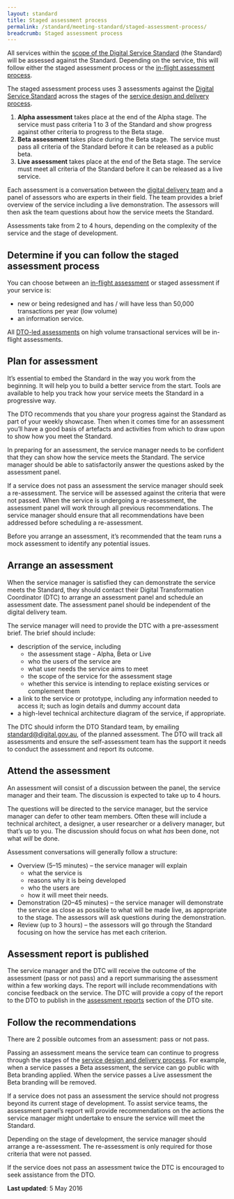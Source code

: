 ```yaml
---
layout: standard
title: Staged assessment process
permalink: /standard/meeting-standard/staged-assessment-process/
breadcrumb: Staged assessment process
---
```

All services within the [scope of the Digital Service Standard](/standard/scope-of-standard/) (the Standard) will be assessed against the Standard. Depending on the service, this will follow either the staged assessment process or the [in-flight assessment process](/standard/meeting-standard/#inflight).

The staged assessment process uses 3 assessments against the [Digital Service Standard](/standard/) across the stages of the [service design and delivery process](/standard/service-design-and-delivery-process/).

1. **Alpha assessment** takes place at the end of the Alpha stage. The service must pass criteria 1 to 3 of the Standard and show progress against other criteria to progress to the Beta stage.
2. **Beta assessment** takes place during the Beta stage. The service must pass all criteria of the Standard before it can be released as a public beta. 
3. **Live assessment** takes place at the end of the Beta stage. The service must meet all criteria of the Standard before it can be released as a live service.

Each assessment is a conversation between the [digital delivery team](/standard/design-guides/the-team/) and a panel of assessors who are experts in their field. The team provides a brief overview of the service including a live demonstration. The assessors will then ask the team questions about how the service meets the Standard.

Assessments take from 2 to 4 hours, depending on the complexity of the service and the stage of development.

## Determine if you can follow the staged assessment process

You can choose between an [in-flight assessment](/standard/meeting-standard/#inflight) or staged assessment if your service is:

* new or being redesigned and has / will have less than 50,000 transactions per year (low volume) 
* an information service.

All [DTO-led assessments](/standard/meeting-standard/#dtoled) on high volume transactional services will be in-flight assessments.

## Plan for assessment

It’s essential to embed the Standard in the way you work from the beginning. It will help you to build a better service from the start. Tools are available to help you track how your service meets the Standard in a progressive way.

The DTO recommends that you share your progress against the Standard as part of your weekly showcase. Then when it comes time for an assessment you’ll have a good basis of artefacts and activities from which to draw upon to show how you meet the Standard.

In preparing for an assessment, the service manager needs to be confident that they can show how the service meets the Standard. The service manager should be able to satisfactorily answer the questions asked by the assessment panel.

If a service does not pass an assessment the service manager should seek a  re-assessment. The service will be assessed against the criteria that were not passed. When the service is undergoing a re-assessment, the assessment panel will work through all previous recommendations. The service manager should ensure that all recommendations have been addressed before scheduling a re-assessment.

Before you arrange an assessment, it’s recommended that the team runs a mock assessment to identify any potential issues. 

## Arrange an assessment

When the service manager is satisfied they can demonstrate the service meets the Standard, they should contact their Digital Transformation Coordinator (DTC) to arrange an assessment panel and schedule an assessment date. The assessment panel should be independent of the digital delivery team.

The service manager will need to provide the DTC with a pre-assessment brief. The brief should include:

* description of the service, including
  * the assessment stage - Alpha, Beta or Live
  * who the users of the service are
  * what user needs the service aims to meet
  * the scope of the service for the assessment stage
  * whether this service is intending to replace existing services or complement them
* a link to the service or prototype, including any information needed to access it; such as login details and dummy account data
* a high-level technical architecture diagram of the service, if appropriate.

The DTC should inform the DTO Standard team, by emailing [standard@digital.gov.au](mailto:standard@digital.gov.au), of the planned assessment. The DTO will track all assessments and ensure the self-assessment team has the support it needs to conduct the assessment and report its outcome.

## Attend the assessment

An assessment will consist of a discussion between the panel, the service manager and their team. The discussion is expected to take up to 4 hours.

The questions will be directed to the service manager, but the service manager can defer to other team members. Often these will include a technical architect, a designer, a user researcher or a delivery manager, but that’s up to you. The discussion should focus on what *has* been done, not what *will* be done.

Assessment conversations will generally follow a structure:

* Overview (5–15 minutes) – the service manager will explain
  * what the service is
  * reasons why it is being developed
  * who the users are
  * how it will meet their needs.
* Demonstration (20–45 minutes) – the service manager will demonstrate the service as close as possible to what will be made live, as appropriate to the stage. The assessors will ask questions during the demonstration.
* Review (up to 3 hours) – the assessors will go through the Standard focusing on how the service has met each criterion.

## Assessment report is published 

The service manager and the DTC will receive the outcome of the assessment (pass or not pass) and a report summarising the assessment within a few working days. The report will include recommendations with concise feedback on the service. The DTC will provide a copy of the report to the DTO to publish in the [assessment reports](/standard/assessments/) section of the DTO site.

## Follow the recommendations

There are 2 possible outcomes from an assessment: pass or not pass.

Passing an assessment means the service team can continue to progress through the stages of the [service design and delivery process](https://www.dto.gov.au/standard/service-design-and-delivery-process/). For example, when a service passes a Beta assessment, the service can go public with Beta branding applied. When the service passes a Live assessment the Beta branding will be removed.

If a service does not pass an assessment the service should not progress beyond its current stage of development. To assist service teams, the assessment panel’s report will provide recommendations on the actions the service manager might undertake to ensure the service will meet the Standard.

Depending on the stage of development, the service manager should arrange a re-assessment. The re-assessment is only required for those criteria that were not passed.

If the service does not pass an assessment twice the DTC is encouraged to seek assistance from the DTO.

**Last updated**: 5 May 2016
